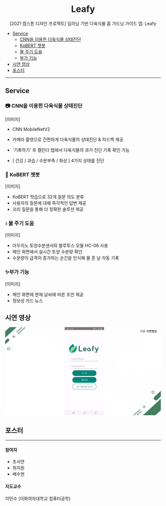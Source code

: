 <h1 align="center">Leafy</h1>

<p align="center">[2021 캡스톤 디자인 프로젝트] 딥러닝 기반 다육식물 홈 가드닝 가이드 앱: Leafy</p>

- [Service](#service)
  - [CNN을 이용한 다육식물 상태진단](#-cnn을-이용한-다육식물-상태진단)
  - [KoBERT 챗봇](#-kobert-챗봇)
  - [물 주기 도움](#-물-주기-도움)
  - [부가 기능](#부가-기능)
- [시연 영상](#시연-영상)
- [포스터](#포스터)

---



## Service

### 📷 CNN을 이용한 다육식물 상태진단

[이미지]

- CNN MobileNetV2

- 카메라 촬영으로 간편하게 다육식물의 상태진단 & 피드백 제공

- '기록하기' 후 캘린더 탭에서 다육식물의 과거 진단 기록 확인 가능

- [ 건강 / 과습 / 수분부족 / 화상 ] 4가지 상태를 진단

  

### 💬 KoBERT 챗봇

[이미지]

- KoBERT 학습으로 32개 질문 의도 분류
- 사용자의 질문에 대해 즉각적인 답변 제공
- 꼬리 질문을 통해 더 정확한 솔루션 제공



### 💧 물 주기 도움 

[이미지]

- 아두이노 토양수분센서와 블루투스 모듈 HC-06 사용
- 메인 화면에서 실시간 토양 수분량 확인
- 수분량이 급격히 증가하는 순간을 인식해 물 준 날 자동 기록



### ✨부가 기능

[이미지]

- 메인 화면에 현재 날씨에 따른 조언 제공
- 정보성 카드 뉴스



## 시연 영상

[![시연 영상](./images/video.jpg)](https://www.youtube.com/watch?v=oMULcoAG1z8&t=240&ab_channel=%EC%9D%B4%ED%99%94%EC%97%AC%EC%9E%90%EB%8C%80%ED%95%99%EA%B5%90%EC%BB%B4%ED%93%A8%ED%84%B0%EA%B3%B5%ED%95%99%EA%B3%BC%EC%9E%91%ED%92%88%EC%A0%84)



## 포스터



---

#### 참여자

- 조서연
- 최지원
- 배수현

#### 지도교수

이민수 (이화여자대학교 컴퓨터공학)



### 






